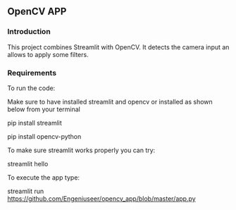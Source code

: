 ## OpenCV APP

### Introduction

This project combines Streamlit with OpenCV. It detects the camera input an allows to apply some filters.

### Requirements

To run the code:

Make sure to have installed streamlit and opencv or installed as shown below from your terminal

  pip install streamlit 

  pip install opencv-python


To make sure streamlit works properly you can try:

  streamlit hello
  
To execute the app type:

  streamlit run https://github.com/Engeniuseer/opencv_app/blob/master/app.py
